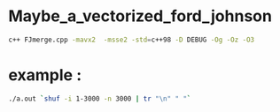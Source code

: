 # Maybe_a_vectorized_ford_johnson
```bash
c++ FJmerge.cpp -mavx2  -msse2 -std=c++98 -D DEBUG -Og -Oz -O3
```
# example :
```bash
./a.out `shuf -i 1-3000 -n 3000 | tr "\n" " "` 
```
